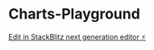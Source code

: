 # Charts-Playground

[Edit in StackBlitz next generation editor ⚡️](https://stackblitz.com/~/github.com/kishanhari54/Charts-Playground)